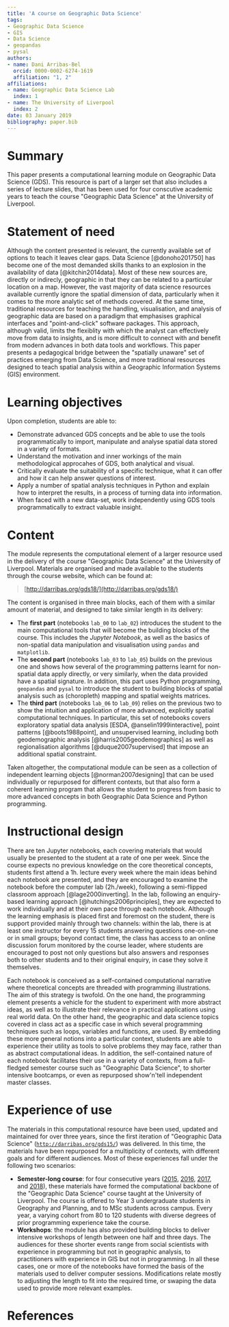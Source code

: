 ```yaml
---
title: 'A course on Geographic Data Science'
tags:
- Geographic Data Science
- GIS
- Data Science
- geopandas
- pysal
authors:
- name: Dani Arribas-Bel
  orcid: 0000-0002-6274-1619
  affiliation: "1, 2"
affiliations:
- name: Geographic Data Science Lab
  index: 1
- name: The University of Liverpool
  index: 2
date: 03 January 2019
bibliography: paper.bib
---
```


# Summary

This paper presents a computational learning module on Geographic Data
Science (GDS). This resource is part of a larger set that also includes 
a series of lecture slides, that has been used for four conscutive academic 
years to teach the course "Geographic Data Science" at the University of 
Liverpool.

# Statement of need

Although the content presented is relevant, the
currently available set of options to teach it leaves clear gaps. 
Data Science [@donoho201750] has become one of the most demanded skills thanks to an
explosion in the availability of data [@kitchin2014data]. Most of these new sources are, 
directly or indirecly, geographic in that they can be related to a particular
location on a map. However, the vast majority of data science
resources available currently ignore the spatial dimension of data,
particularly when it comes to the more analytic set of methods covered.
At the 
same time, traditional resources for teaching the handling, visualisation, and
analysis of geographic data are based on a paradigm that emphasises
graphical interfaces and "point-and-click" software packages. This approach, 
although valid, limits the flexiblity with which the analyst can effectively
move from data to insights, and is more difficult to connect with and benefit
from modern advances in both data tools and workflows.
This paper presents a pedagogical bridge
between the "spatially unaware" set of practices emerging from Data Science,
and more traditional resources designed to teach spatial analysis within a
Geographic Information Systems (GIS) environment.

# Learning objectives

Upon completion, students are able to:

* Demonstrate advanced GDS concepts and be able to use the tools
  programmatically to import, manipulate and analyse spatial data stored in
  a variety of formats.
* Understand the motivation and inner workings of the main methodological 
  approcahes of GDS, both analytical and visual.
* Critically evaluate the suitability of a specific technique, what it can
  offer and how it can help answer questions of interest.
* Apply a number of spatial analysis techniques in Python and explain how
  to interpret the results, in a process of turning data into information.
* When faced with a new data-set, work independently using GDS tools
  programmatically to extract valuable insight.

# Content

The module represents the computational element of a larger resource used in
the delivery of the course "Geographic Data Science" at the University of
Liverpool. Materials are organised and made available to the
students through the course website, which can be found at:

> [http://darribas.org/gds18/](http://darribas.org/gds18/)

The content is organised in three main blocks, each of them with a similar
amount of material, and designed to take similar length in its delivery:

* The
**first part** (notebooks `lab_00` to `lab_02`) introduces the student to the main computational tools that will
become the building blocks of the course. This includes the *Jupyter Notebook*,
as well as the basics of non-spatial data manipulation and visualisation using `pandas` and `matplotlib`.
* The
**second part** (notebooks `lab_03` to `lab_05`) builds on the previous one and
shows how several of the programming patterns learnt for non-spatial data apply
directly, or very similarly, when the data provided have a spatial signature.
In addition, this part uses Python programming, `geopandas` and `pysal` to introduce the
student to building blocks of spatial analysis such as (choropleth) mapping and
spatial weights matrices. 
* The **third part** (notebooks `lab_06` to `lab_09`) relies on the previous two
to show the intuition and application of more advanced,
explicitly spatial computational techniques. In particular, this set of
notebooks covers exploratory spatial data analysis [ESDA, @anselin1999interactive], point patterns [@boots1988point], and
unsupervised learning, including both geodemographic analysis [@harris2005geodemographics] as well as
regionalisation algorithms [@duque2007supervised] that impose an additional spatial constraint.

Taken
altogether, the computational module can be seen as a collection of
independent learning objects [@norman2007designing] that can be used
individually or repurposed for
different contexts, but that also form a coherent learning program that allows
the student to progress from basic to more advanced concepts in both
Geographic Data Science and Python programming.
 
# Instructional design

There are ten Jupyter
notebooks, each covering materials that would usually be presented to
the student at a rate of one per week. Since the course expects no previous
knowledge on the core theoretical concepts, students first attend a 1h. 
lecture every week
where the main ideas behind each notebook are presented, and they are 
encouraged to examine the notebook before the computer lab (2h./week),
following a semi-flipped classroom approach [@lage2000inverting]. In the
lab, following an enquiry-based learning approach 
[@hutchings2006principles], they are expected to work individually and at
their own pace through each notebook. Although the learning emphasis
is placed first and foremost on the student, there is support provided mainly
through two
channels: within the lab, there is at least one instructor for every 15
students answering questions one-on-one or in small groups; beyond contact
time, the class
has access to an online discussion forum monitored by the course leader, where
students are encouraged to post not only questions but also answers and
responses both to other students and to their original enquiry, in case they
solve it themselves.

Each notebook is conceived as a self-contained computational narrative where theoretical
concepts are threaded with programming illustrations. The aim of this strategy
is twofold. On the one hand, the programming element presents a vehicle for the
student to experiment with more abstract ideas, as well as to illustrate
their relevance in practical applications using real world data. On the other
hand, the geographic and data science topics covered in class act as a
specific case in which several programming techniques such as loops, variables
and functions, are used.
By embedding these more general notions into a particular context, students
are able to experience their utility as tools to solve problems they may face,
rather than as abstract computational ideas.
In
addition, the self-contained nature of each notebook facilitates their use in a 
variety of contexts, from a full-fledged semester course such as "Geographic
Data Science", to shorter intensive bootcamps, or even as repurposed show'n'tell
independent master classes.

# Experience of use 

The materials in this computational resource have been used, updated and 
maintained for over three years, since the first iteration of "Geographic Data
Science" ([`http://darribas.org/gds15/`](http://darribas.org/gds15/)) was
delivered. In this time, the materials have been repurposed for a multiplicity
of contexts, with different goals and for different audiences. Most of these
experiences fall under the following two scenarios:

* **Semester-long course**: for four consecutive years 
  ([2015](http://darribas.org/gds15/), 
  [2016](http://darribas.org/gds16/), 
  [2017](http://darribas.org/gds17/), and
  [2018](http://darribas.org/gds18/)), these materials have formed the
  computational backbone of the "Geographic Data Science" course taught at the
  University of Liverpool. The course is offered to Year 3 undergraduate
  students in Geography and Planning, and to MSc students across campus. Every
  year, a varying cohort from 80 to 120 students with diverse degrees of
  prior programming experience take the course.
* **Workshops**: the module has also provided building blocks to deliver
  intensive workshops of length between one half and three days. The audiences
  for these shorter events range from social scientists with experience in
  programming but not in geographic analysis, to practitioners with experience
  in GIS but not in programming. In all these cases, one or more of the
  notebooks have formed the basis of the materials used to
  deliver computer sessions. Modifications relate mostly to
  adjusting the length to fit into the required time, or swaping the data used
  to provide more relevant examples.

# References

